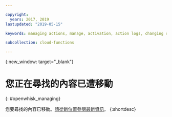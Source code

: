 ```yaml
---

copyright:
  years: 2017, 2019
lastupdated: "2019-05-15"

keywords: managing actions, manage, activation, action logs, changing runtime, delete

subcollection: cloud-functions

---
```


{:new_window: target="_blank"}
# 您正在尋找的內容已遭移動
{: #openwhisk_managing}

您要尋找的內容已移動。[請從新位置參閱最新資訊](/docs/openwhisk?topic=cloud-functions-actions#actions_pkgs)。
{:shortdesc}
